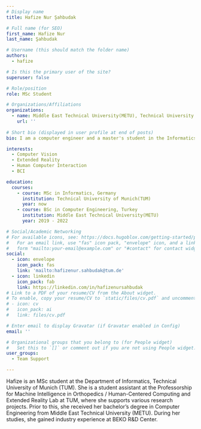 ```yaml
---
# Display name
title: Hafize Nur Şahbudak

# Full name (for SEO)
first_name: Hafize Nur  
last_name: Şahbudak

# Username (this should match the folder name)
authors:
  - hafize

# Is this the primary user of the site?
superuser: false

# Role/position
role: MSc Student

# Organizations/Affiliations
organizations:
  - name: Middle East Technical University(METU), Technical University of Munich(TUM)
    url: ''
 
# Short bio (displayed in user profile at end of posts)
bio: I am a computer engineer and a master's student in the Informatics department at the Technical University of Munich. 

interests:
  - Computer Vision
  - Extended Reality
  - Human Computer Interaction
  - BCI

education:
  courses:   
    - course: MSc in Informatics, Germany
      institution: Technical University of Munich(TUM)
      year: now
    - course: BSc in Computer Engineering, Turkey
      institution: Middle East Technical University(METU)
      year: 2019 - 2022

# Social/Academic Networking
# For available icons, see: https://docs.hugoblox.com/getting-started/page-builder/#icons
#   For an email link, use "fas" icon pack, "envelope" icon, and a link in the
#   form "mailto:your-email@example.com" or "#contact" for contact widget.
social:
  - icon: envelope
    icon_pack: fas
    link: 'mailto:hafizenur.sahbudak@tum.de'
  - icon: linkedin
    icon_pack: fab
    link: https://linkedin.com/in/hafizenursahbudak
# Link to a PDF of your resume/CV from the About widget.
# To enable, copy your resume/CV to `static/files/cv.pdf` and uncomment the lines below.
# - icon: cv
#   icon_pack: ai
#   link: files/cv.pdf

# Enter email to display Gravatar (if Gravatar enabled in Config)
email: ''

# Organizational groups that you belong to (for People widget)
#   Set this to `[]` or comment out if you are not using People widget.
user_groups:
  - Team Support

---
```


Hafize is an MSc student at the Department of Informatics, Technical University of Munich (TUM). She is a student assistant at the Professorship for Machine Intelligence in Orthopedics / Human-Centered Computing and Extended Reality Lab at TUM, where she supports various research projects. Prior to this, she received her bachelor’s degree in Computer Engineering from Middle East Technical University (METU). During her studies, she gained industry experience at BEKO R&D Center.

